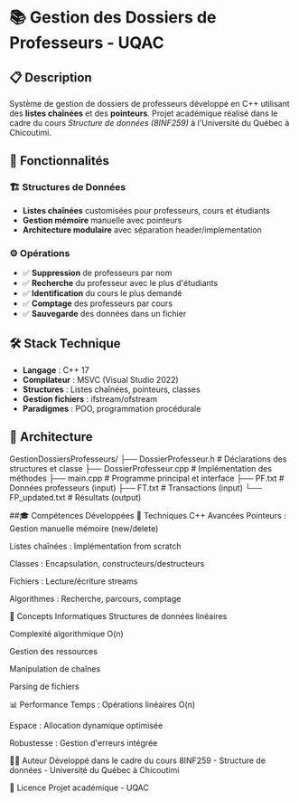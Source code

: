 # 📚 Gestion des Dossiers de Professeurs - UQAC

## 📋 Description
Système de gestion de dossiers de professeurs développé en C++ utilisant des **listes chaînées** et des **pointeurs**. Projet académique réalisé dans le cadre du cours *Structure de données (8INF259)* à l'Université du Québec à Chicoutimi.

## 🎯 Fonctionnalités

### 🏗️ Structures de Données
- **Listes chaînées** customisées pour professeurs, cours et étudiants
- **Gestion mémoire** manuelle avec pointeurs
- **Architecture modulaire** avec séparation header/implementation

### ⚙️ Opérations
- ✅ **Suppression** de professeurs par nom
- ✅ **Recherche** du professeur avec le plus d'étudiants  
- ✅ **Identification** du cours le plus demandé
- ✅ **Comptage** des professeurs par cours
- ✅ **Sauvegarde** des données dans un fichier

## 🛠️ Stack Technique
- **Langage** : C++ 17
- **Compilateur** : MSVC (Visual Studio 2022)
- **Structures** : Listes chaînées, pointeurs, classes
- **Gestion fichiers** : ifstream/ofstream
- **Paradigmes** : POO, programmation procédurale

## 📁 Architecture
GestionDossiersProfesseurs/
├── DossierProfesseur.h # Déclarations des structures et classe
├── DossierProfesseur.cpp # Implémentation des méthodes
├── main.cpp # Programme principal et interface
├── PF.txt # Données professeurs (input)
├── FT.txt # Transactions (input)
└── FP_updated.txt # Résultats (output)

##🎓 Compétences Développées
🔧 Techniques C++ Avancées
Pointeurs : Gestion manuelle mémoire (new/delete)

Listes chaînées : Implémentation from scratch

Classes : Encapsulation, constructeurs/destructeurs

Fichiers : Lecture/écriture streams

Algorithmes : Recherche, parcours, comptage

🧠 Concepts Informatiques
Structures de données linéaires

Complexité algorithmique O(n)

Gestion des ressources

Manipulation de chaînes

Parsing de fichiers

📊 Performance
Temps : Opérations linéaires O(n)

Espace : Allocation dynamique optimisée

Robustesse : Gestion d'erreurs intégrée

👨‍💻 Auteur
Développé dans le cadre du cours 8INF259 - Structure de données - Université du Québec à Chicoutimi

📄 Licence
Projet académique - UQAC
